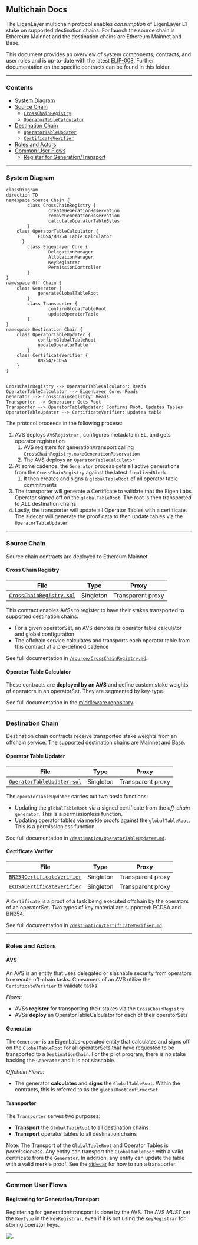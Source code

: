 [elip-008]: https://github.com/eigenfoundation/ELIPs/blob/main/ELIPs/ELIP-008.md

## Multichain Docs

The EigenLayer multichain protocol enables *consumption* of EigenLayer L1 stake on supported destination chains. For launch the source chain is Ethereum Mainnet and the destination chains are Ethereum Mainnet and Base. 

This document provides an overview of system components, contracts, and user roles and is up-to-date with the latest [ELIP-008][elip-008]. Further documentation on the specific contracts can be found in this folder. 

---

### Contents

* [System Diagram](#system-diagram)
* [Source Chain](#source-chain)
    * [`CrossChainRegistry`](#cross-chain-registry)
    * [`OperatorTableCalculator`](#operator-table-calculator)
* [Destination Chain](#destination-chain)
    * [`OperatorTableUpdater`](#operator-table-updater)
    * [`CertificateVerifier`](#certificate-verifier)
* [Roles and Actors](#roles-and-actors)
* [Common User Flows](#common-user-flows)
    * [Register for Generation/Transport](#registering-for-generationtransport)

---

### System Diagram

```mermaid
classDiagram 
direction TD
namespace Source Chain {
		class CrossChainRegistry {
				createGenerationReservation
				removeGenerationReservation
				calculateOperatorTableBytes
		}
    class OperatorTableCalculator {
		    ECDSA/BN254 Table Calculator
	  }
		class EigenLayer Core {
				DelegationManager
				AllocationManager
				KeyRegistrar
				PermissionController
		}
}
namespace Off Chain {
    class Generator {
		    generateGlobalTableRoot
		}
		class Transporter {
				confirmGlobalTableRoot
				updateOperatorTable
		}
}
namespace Destination Chain {
    class OperatorTableUpdater {
		    confirmGlobalTableRoot
		    updateOperatorTable
		}
    class CertificateVerifier {
		    BN254/ECDSA
    }
}


CrossChainRegistry --> OperatorTableCalculator: Reads
OperatorTableCalculator --> EigenLayer Core: Reads
Generator --> CrossChainRegistry: Reads
Transporter --> Generator: Gets Root
Transporter --> OperatorTableUpdater: Confirms Root, Updates Tables
OperatorTableUpdater --> CertificateVerifier: Updates table
```

The protocol proceeds in the following process:

1. AVS deploys `AVSRegistrar` , configures metadata in EL, and gets operator registration
    1. AVS registers for generation/transport calling `CrossChainRegistry.makeGenerationReservation`
    2. The AVS deploys an `OperatorTableCalculator` 
2. At some cadence, the `Generator` process gets all active generations from the `CrossChainRegistry` against the latest `finalizedBlock` 
    1. It then creates and signs a `globalTableRoot` of all operator table commitments
3. The transporter will generate a Certificate to validate that the Eigen Labs Operator signed off on the `globalTableRoot`. The root is then transported to ALL destination chains 
4. Lastly, the transporter will update all Operator Tables with a certificate. The sidecar will generate the proof data to then update tables via the `OperatorTableUpdater`

---

### Source Chain

Source chain contracts are deployed to Ethereum Mainnet. 

#### Cross Chain Registry

| File | Type | Proxy |
| -------- | -------- | -------- |
| [`CrossChainRegistry.sol`](../../src/contracts/multichain/CrossChainRegistry.sol) | Singleton | Transparent proxy |

This contract enables AVSs to register to have their stakes transported to supported destination chains:
* For a given operatorSet, an AVS denotes its operator table calculator and global configuration
* The offchain service calculates and transports each operator table from this contract at a pre-defined cadence

See full documentation in [`/source/CrossChainRegistry.md`](./source/CrossChainRegistry.md). 

#### Operator Table Calculator

These contracts are **deployed by an AVS** and define custom stake weights of operators in an operatorSet. They are segmented by key-type. 

See full documentation in the [middleware repository](https://github.com/Layr-Labs/eigenlayer-middleware/tree/dev/docs).

---

### Destination Chain

Destination chain contracts receive transported stake weights from an offchain service. The supported destination chains are Mainnet and Base. 

#### Operator Table Updater

| File | Type | Proxy |
| -------- | -------- | -------- |
| [`OperatorTableUpdater.sol`](../../src/contracts/multichain/OperatorTableUpdater.sol) | Singleton | Transparent proxy |

The `operatorTableUpdater` carries out two basic functions:
* Updating the `globalTableRoot` via a signed certificate from the *off-chain* `generator`. This is a permissionless function. 
* Updating operator tables via merkle proofs against the `globalTableRoot`. This is a permissionless function. 

See full documentation in [`/destination/OperatorTableUpdater.md`](./destination/OperatorTableUpdater.md). 

#### Certificate Verifier

| File | Type | Proxy |
| -------- | -------- | -------- |
| [`BN254CertificateVerifier`](../../src/contracts/multichain/BN254CertificateVerifier.sol) | Singleton | Transparent proxy |
| [`ECDSACertificateVerifier`](../../src/contracts/multichain/ECDSACertificateVerifier.sol) | Singleton | Transparent proxy |

A `Certificate` is a proof of a task being executed offchain by the operators of an operatorSet. Two types of key material are supported: ECDSA and BN254. 

See full documentation in [`/destination/CertificateVerifier.md`](./destination/CertificateVerifier.md). 

---

### Roles and Actors

#### AVS

An AVS is an entity that uses delegated or slashable security from operators to execute off-chain tasks. Consumers of an AVS utilize the `CertificateVerifier` to validate tasks. 

*Flows:*
* AVSs **register** for transporting their stakes via the `CrossChainRegistry`
* AVSs **deploy** an OperatorTableCalculator for each of their operatorSets

#### Generator

The `Generator` is an EigenLabs-operated entity that calculates and signs off on the `GlobalTableRoot` for all operatorSets that have requested to be transported to a `DestinationChain`. For the pilot program, there is no stake backing the `Generator` and it is not slashable. 

*Offchain Flows:*
* The generator **calculates** and **signs** the `GlobalTableRoot`. Within the contracts, this is referred to as the `globalRootConfirmerSet`. 

#### Transporter

The `Transporter` serves two purposes: 
* **Transport** the `GlobalTableRoot` to all destination chains
* **Transport** operator tables to all destination chains

Note: The Transport of the `GlobalTableRoot` and Operator Tables is *permissionless*. Any entity can transport the `GlobalTableRoot` with a valid certificate from the `Generator`. In addition, any entity can update the table with a valid merkle proof. See the [sidecar](https://github.com/Layr-Labs/sidecar) for how to run a transporter. 

---

### Common User Flows

#### Registering for Generation/Transport

Registering for generation/transport is done by the AVS. The AVS *MUST* set the `KeyType` in the `KeyRegistrar`, even if it is not using the `KeyRegistrar` for storing operator keys. 

![.](../images/multichain-registration.png)